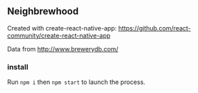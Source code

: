 ## Neighbrewhood

Created with create-react-native-app: https://github.com/react-community/create-react-native-app

Data from http://www.brewerydb.com/

### install
Run `npm i` then `npm start` to launch the process.
